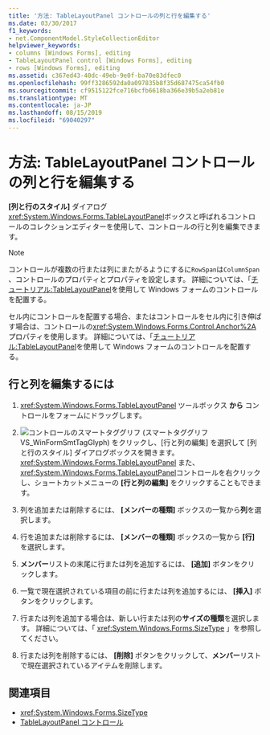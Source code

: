 ```yaml
---
title: '方法: TableLayoutPanel コントロールの列と行を編集する'
ms.date: 03/30/2017
f1_keywords:
- net.ComponentModel.StyleCollectionEditor
helpviewer_keywords:
- columns [Windows Forms], editing
- TableLayoutPanel control [Windows Forms], editing
- rows [Windows Forms], editing
ms.assetid: c367ed43-40dc-49eb-9e0f-ba70e83dfec0
ms.openlocfilehash: 99ff3286592da0a097835b8f35d687475ca54fb0
ms.sourcegitcommit: cf9515122fce716bcfb6618ba366e39b5a2eb81e
ms.translationtype: MT
ms.contentlocale: ja-JP
ms.lasthandoff: 08/15/2019
ms.locfileid: "69040297"
---
```

# <a name="how-to-edit-columns-and-rows-in-a-tablelayoutpanel-control"></a>方法: TableLayoutPanel コントロールの列と行を編集する

**[列と行のスタイル]** ダイアログ<xref:System.Windows.Forms.TableLayoutPanel>ボックスと呼ばれるコントロールのコレクションエディターを使用して、コントロールの行と列を編集できます。

> [!NOTE]
> コントロールが複数の行または列にまたがるようにするに`RowSpan`は`ColumnSpan` 、コントロールのプロパティとプロパティを設定します。 詳細については、「[チュートリアル:TableLayoutPanel](walkthrough-arranging-controls-on-windows-forms-using-a-tablelayoutpanel.md)を使用して Windows フォームのコントロールを配置する。
>
> セル内にコントロールを配置する場合、またはコントロールをセル内に引き伸ばす場合は、コントロールの<xref:System.Windows.Forms.Control.Anchor%2A>プロパティを使用します。 詳細については、「[チュートリアル:TableLayoutPanel](walkthrough-arranging-controls-on-windows-forms-using-a-tablelayoutpanel.md)を使用して Windows フォームのコントロールを配置する。

## <a name="to-edit-rows-and-columns"></a>行と列を編集するには

1. <xref:System.Windows.Forms.TableLayoutPanel> ツールボックス **から** コントロールをフォームにドラッグします。

2. ![](./media/vs-winformsmttagglyph.gif "")コントロールのスマートタググリフ (スマートタググリフ VS_WinFormSmtTagGlyph) をクリックし、[行と列の編集] を選択して [列と行のスタイル] ダイアログボックスを開きます。 <xref:System.Windows.Forms.TableLayoutPanel> また、 <xref:System.Windows.Forms.TableLayoutPanel>コントロールを右クリックし、ショートカットメニューの **[行と列の編集]** をクリックすることもできます。

3. 列を追加または削除するには、 **[メンバーの種類]** ボックスの一覧から**列**を選択します。

4. 行を追加または削除するには、 **[メンバーの種類]** ボックスの一覧から **[行]** を選択します。

5. **メンバー**リストの末尾に行または列を追加するには、 **[追加]** ボタンをクリックします。

6. 一覧で現在選択されている項目の前に行または列を追加するには、 **[挿入]** ボタンをクリックします。

7. 行または列を追加する場合は、新しい行または列の**サイズの種類**を選択します。 詳細については、「 <xref:System.Windows.Forms.SizeType> 」を参照してください。

8. 行または列を削除するには、 **[削除]** ボタンをクリックして、**メンバー**リストで現在選択されているアイテムを削除します。

## <a name="see-also"></a>関連項目

- <xref:System.Windows.Forms.SizeType>
- [TableLayoutPanel コントロール](tablelayoutpanel-control-windows-forms.md)
